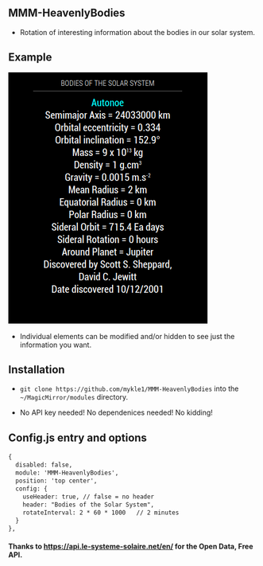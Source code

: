 ## MMM-HeavenlyBodies

* Rotation of interesting information about the bodies in our solar system.

## Example

![](images/1.png)

* Individual elements can be modified and/or hidden to see just the information you want.

## Installation

* `git clone https://github.com/mykle1/MMM-HeavenlyBodies` into the `~/MagicMirror/modules` directory.

* No API key needed! No dependenices needed! No kidding!


## Config.js entry and options
```
{
  disabled: false,
  module: 'MMM-HeavenlyBodies',
  position: 'top center',
  config: {
    useHeader: true, // false = no header
    header: "Bodies of the Solar System",
    rotateInterval: 2 * 60 * 1000   // 2 minutes
  }
},
```

#### Thanks to https://api.le-systeme-solaire.net/en/ for the Open Data, Free API.
